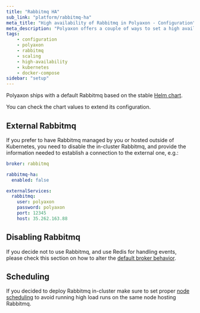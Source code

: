 ```yaml
---
title: "Rabbitmq HA"
sub_link: "platform/rabbitmq-ha"
meta_title: "High availability of Rabbitmq in Polyaxon - Configuration"
meta_description: "Polyaxon offers a couple of ways to set a high available Rabbitmq."
tags:
    - configuration
    - polyaxon
    - rabbitmq
    - scaling
    - high-availability
    - kubernetes
    - docker-compose
sidebar: "setup"
---
```


Polyaxon ships with a default Rabbitmq based on the stable [Helm chart](https://github.com/helm/charts/tree/master/stable/rabbitmq-ha).

You can check the chart values to extend its configuration.

## External Rabbitmq

If you prefer to have Rabbitmq managed by you or hosted outside of Kubernetes,
you need to disable the in-cluster Rabbitmq, and provide the information needed to establish a connection to the external one, e.g.:


```yaml
broker: rabbitmq

rabbitmq-ha:
  enabled: false

externalServices:
  rabbitmq:
    user: polyaxon
    password: polyaxon
    port: 12345
    host: 35.262.163.88
```

## Disabling Rabbitmq

If you decide not to use Rabbitmq, and use Redis for handling events, please check this section on how to alter the [default broker behavior](/configuration/broker/).

## Scheduling

If you decided to deploy Rabbitmq in-cluster make sure to set proper [node scheduling](/configuration/custom-node-scheduling/)
to avoid running high load runs on the same node hosting Rabbitmq.
